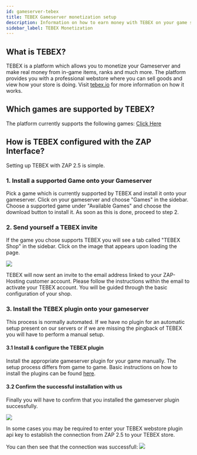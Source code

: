 ```yaml
---
id: gameserver-tebex
title: TEBEX Gameserver monetization setup
description: Information on how to earn money with TEBEX on your game server from ZAP-Hosting and how to set up TEBEX on your server - ZAP-Hosting.com documentation
sidebar_label: TEBEX Monetization
---
```


## What is TEBEX?
TEBEX is a platform which allows you to monetize your Gameserver and make real money 
from in-game items, ranks and much more. The platform provides you with a professional 
webstore where you can sell goods and view how your store is doing. Visit 
[tebex.io](https://affiliate.tebex.io/r/690a6731-fee1-4054-84e1-30c26729403a) for 
more information on how it works.

## Which games are supported by TEBEX?
The platform currently supports the following games: [Click Here](https://www.tebex.io/games)

## How is TEBEX configured with the ZAP Interface?
Setting up TEBEX with ZAP 2.5 is simple. 

### 1. Install a supported Game onto your Gameserver
Pick a game which is currently supported by TEBEX and install it onto your gameserver. Click on
your gameserver and choose "Games" in the sidebar. Choose a supported game under "Available Games" 
and choose the download button to install it. As soon as this is done, proceed to step 2.

### 2. Send yourself a TEBEX invite
If the game you chose supports TEBEX you will see a tab called "TEBEX Shop" in the sidebar. Click 
on the image that appears upon loading the page. 

![](https://user-images.githubusercontent.com/61839701/165710982-2b62bf91-96b1-4b31-a3b0-ffd5aafceddb.png)

TEBEX will now sent an invite to the email address
linked to your ZAP-Hosting customer account. Please follow the instructions within the email to 
activate your TEBEX account. You will be guided through the basic configuration of your shop.

### 3. Install the TEBEX plugin onto your gameserver
This process is normally automated. If we have no plugin for an automatic setup present on our 
servers or if we are missing the pingback of TEBEX you will have to perform a manual setup.

#### 3.1 Install & configure the TEBEX plugin
Install the appropriate gameserver plugin for your game manually. The setup process differs 
from game to game. Basic instructions on how to install the plugins can be found
[here](https://docs.tebex.io/store/integrating-with-your-game-server-or-website/minecraft-java-edition).

#### 3.2 Confirm the successful installation with us
Finally you will have to confirm that you installed the gameserver plugin successfully. 

![](https://user-images.githubusercontent.com/61839701/165711046-51bdf1b4-b92d-4e24-ab81-c7b4debb4653.png)

In some cases you may be required to enter your TEBEX webstore plugin api key to establish
the connection from ZAP 2.5 to your TEBEX store.

You can then see that the connection was successfull:
![](https://user-images.githubusercontent.com/61839701/165711320-579443a5-2a1f-4701-a590-a138e63e24d1.png)

